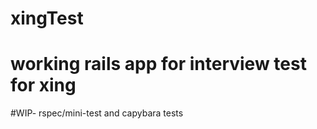 # xingTest
# working rails app for interview test for xing

#WIP- rspec/mini-test and capybara tests
